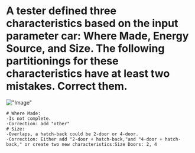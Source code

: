 # A tester defined three characteristics based on the input parameter car: Where Made, Energy Source, and Size. The following partitionings for these characteristics have at least two mistakes. Correct them.

!["Image"](Image6.1.2.png)
```
# Where Made:
-Is not complete. 
-Correction: add "other"
# Size:
-Overlaps, a hatch-back could be 2-door or 4-door. 
-Correction: Either add "2-door + hatch-back,"and "4-door + hatch-back," or create two new characteristics:Size Doors: 2, 4

